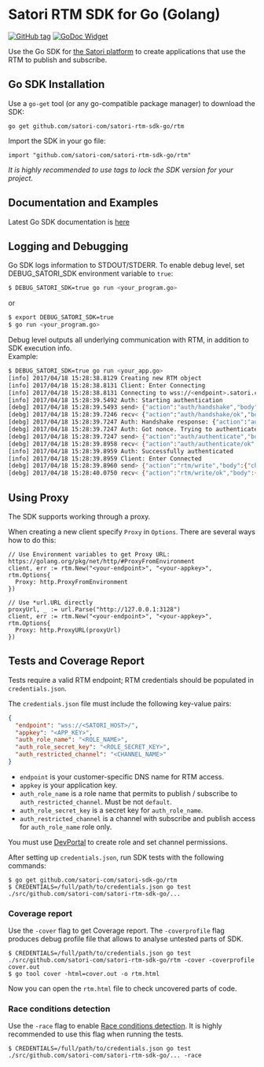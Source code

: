 Satori RTM SDK for Go (Golang)
============================================================

[![GitHub tag](https://img.shields.io/github/tag/satori-com/satori-rtm-sdk-go.svg)](https://github.com/satori-com/satori-rtm-sdk-go/tags)
[![GoDoc Widget]][GoDoc]

Use the Go SDK for [the Satori platform](https://www.satori.com/) to create applications that use the
RTM to publish and subscribe.

## Go SDK Installation

Use a `go-get` tool (or any go-compatible package manager) to download the SDK:
```
go get github.com/satori-com/satori-rtm-sdk-go/rtm
```

Import the SDK in your go file:
```
import "github.com/satori-com/satori-rtm-sdk-go/rtm"
```

*It is highly recommended to use tags to lock the SDK version for your project.*

## Documentation and Examples

Latest Go SDK documentation is [here](https://godoc.org/github.com/satori-com/satori-rtm-sdk-go/rtm)

## Logging and Debugging

Go SDK logs information to STDOUT/STDERR. To enable debug level,
set DEBUG_SATORI_SDK environment variable to `true`:
```bash
$ DEBUG_SATORI_SDK=true go run <your_program.go>
```

or 

```bash
$ export DEBUG_SATORI_SDK=true
$ go run <your_program.go>
```

Debug level outputs all underlying communication with RTM, in addition to SDK execution info.  
Example:
```bash
$ DEBUG_SATORI_SDK=true go run <your_app.go>
[info] 2017/04/18 15:28:38.8129 Creating new RTM object
[info] 2017/04/18 15:28:38.8131 Client: Enter Connecting
[info] 2017/04/18 15:28:38.8131 Connecting to wss://<endpoint>.satori.com
[info] 2017/04/18 15:28:39.5492 Auth: Starting authentication
[debg] 2017/04/18 15:28:39.5493 send> {"action":"auth/handshake","body":{"method":"role_secret","data":{"role":"<role>"}},"id":1}
[debg] 2017/04/18 15:28:39.7246 recv< {"action":"auth/handshake/ok","body":{"data":{"nonce":"<nonce>"}},"id":1}
[debg] 2017/04/18 15:28:39.7247 Auth: Handshake response: {"action":"auth/handshake/ok","body":{"data":{"nonce":"<nonce>"}},"id":1}
[debg] 2017/04/18 15:28:39.7247 Auth: Got nonce. Trying to authenticate
[debg] 2017/04/18 15:28:39.7247 send> {"action":"auth/authenticate","body":{"method":"role_secret","credentials":{"hash":"<generated_hash>"}},"id":2}
[debg] 2017/04/18 15:28:39.8958 recv< {"action":"auth/authenticate/ok","body":{},"id":2}
[info] 2017/04/18 15:28:39.8959 Auth: Successfully authenticated
[info] 2017/04/18 15:28:39.8959 Client: Enter Connected
[debg] 2017/04/18 15:28:39.8960 send> {"action":"rtm/write","body":{"channel":"channel-name","message":1},"id":3}
[debg] 2017/04/18 15:28:40.0750 recv< {"action":"rtm/write/ok","body":{"position":"1492522119:0"},"id":3}
```


## Using Proxy

The SDK supports working through a proxy.

When creating a new client specify `Proxy` in `Options`. There are several ways how to do this:

```
// Use Environment variables to get Proxy URL: https://golang.org/pkg/net/http/#ProxyFromEnvironment
client, err := rtm.New("<your-endpoint>", "<your-appkey>", rtm.Options{
  Proxy: http.ProxyFromEnvironment
})
```

```
// Use *url.URL directly
proxyUrl, _ := url.Parse("http://127.0.0.1:3128")
client, err := rtm.New("<your-endpoint>", "<your-appkey>", rtm.Options{
  Proxy: http.ProxyURL(proxyUrl)
})
```

## Tests and Coverage Report

Tests require a valid RTM endpoint; RTM credentials should be populated in `credentials.json`.

The `credentials.json` file must include the following key-value pairs:
```json
{
  "endpoint": "wss://<SATORI_HOST>/",
  "appkey": "<APP_KEY>",
  "auth_role_name": "<ROLE_NAME>",
  "auth_role_secret_key": "<ROLE_SECRET_KEY>",
  "auth_restricted_channel": "<CHANNEL_NAME>"
}
```

- `endpoint` is your customer-specific DNS name for RTM access.
- `appkey` is your application key.
- `auth_role_name` is a role name that permits to publish / subscribe to `auth_restricted_channel`. Must be not `default`.
- `auth_role_secret_key` is a secret key for `auth_role_name`.
- `auth_restricted_channel` is a channel with subscribe and publish access for `auth_role_name` role only.

You must use [DevPortal](https://developer.satori.com/) to create role and set channel permissions.

After setting up `credentials.json`, run SDK tests with the following commands:
```
$ go get github.com/satori-com/satori-sdk-go/rtm
$ CREDENTIALS=/full/path/to/credentials.json go test ./src/github.com/satori-com/satori-rtm-sdk-go/...
```

### Coverage report

Use the `-cover` flag to get Coverage report. The `-coverprofile` flag produces debug profile file that
allows to analyse untested parts of SDK.

```
$ CREDENTIALS=/full/path/to/credentials.json go test ./src/github.com/satori-com/satori-rtm-sdk-go/rtm -cover -coverprofile cover.out
$ go tool cover -html=cover.out -o rtm.html
```

Now you can open the `rtm.html` file to check uncovered parts of code.

### Race conditions detection

Use the `-race` flag to enable [Race conditions detection](https://golang.org/doc/articles/race_detector.html). It is highly recommended to use this flag
when running the tests.

```
$ CREDENTIALS=/full/path/to/credentials.json go test ./src/github.com/satori-com/satori-rtm-sdk-go/... -race
```

[GoDoc]: https://godoc.org/github.com/satori-com/satori-rtm-sdk-go/rtm
[GoDoc Widget]: https://godoc.org/github.com/satori-com/satori-rtm-sdk-go/rtm?status.svg
[logo]: https://cdn.satori.com/assets/utilities/Satori_Landscape_Logo_LightBckgnd.png "Satori"
